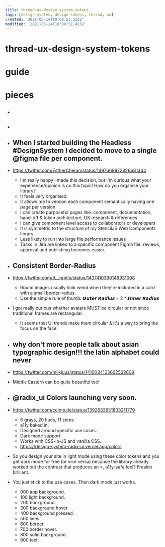 ```yaml
---
title: thread-ux-design-system-tokens
tags: [design-system, design-tokens, thread, ux]
created: '2021-05-14T10:08:23.522Z'
modified: '2021-05-14T10:08:51.423Z'
---
```


# thread-ux-design-system-tokens

# guide

# pieces
- ## 

- ## 

- ## When I started building the Headless #DesignSystem I decided to move to a single @figma file per component.
- https://twitter.com/EstherCheran/status/1497669972826681344
  - I'm really happy I made this decision, but I'm curious what your experience/opinion is on this topic! How do you organise your library?
  - It feels very organised.
  - It allows me to version each component semantically having one page per version
  - I can create purposeful pages like: component, documentation, hand-off & token architecture, UX research & references
  - I can give component level access to collaborators or developers
  - It is symmetric to the structure of my StencilJS Web Components library
  - Less likely to run into large file performance issues
  - Tasks in Jira are linked to a specific component Figma file; reviews, approval and publishing becomes easier.





- ## Consistent Border-Radius
- https://twitter.com/d__raptis/status/1437410390149931008
  - Round images usually look weird when they're included in a card with a small border-radius. 
  - Use the simple rule of thumb: 𝙊𝙪𝙩𝙚𝙧 𝙍𝙖𝙙𝙞𝙪𝙨 = 2 * 𝙄𝙣𝙣𝙚𝙧 𝙍𝙖𝙙𝙞𝙪𝙨
- I got really curious whether avatars MUST be circular or not since traditional frames are rectangular.
  - It seems that UI trends make them circular & it's a way to bring the focus on the face


- ## why don't more people talk about asian typographic design!!! the latin alphabet could never
- https://twitter.com/milkjuus/status/1410034123662532608
- Middle Eastern can be quite beautiful too!

- ## @radix_ui Colors launching very soon.
- https://twitter.com/colmtuite/status/1392833951803211779
  - 6 grays, 20 hues, 11 steps.
  - a11y baked in.
  - Designed around specific use cases.
  - Dark mode support.
  - Works with CSS-in-JS and vanilla CSS.
  - https://design-system-radix-ui.vercel.app/colors
- So you design your site in light mode using these color tokens and you get dark mode for free (or vice versa) because the library already worked out the contrast that produces an =, a11y-safe feel? Freakin brilliant.
- You just stick to the use cases. Then dark mode just works.
  - 000 app background.
  - 100 light background.
  - 200 background.
  - 300 background hover.
  - 400 background pressed.
  - 500 lines.
  - 600 border.
  - 700 border hover.
  - 800 solid background.
  - 900 text.
